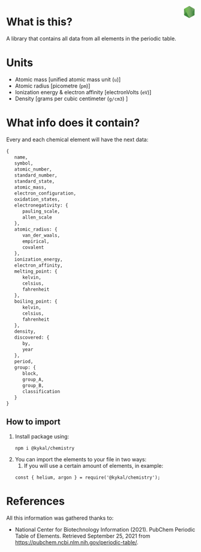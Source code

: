 [<img align="right" alt="Node.JS" width="32px" src="https://raw.githubusercontent.com/github/explore/main/topics/nodejs/nodejs.png" />][NodeJS_Site]

[NodeJS_Site]: https://nodejs.org/en/about/

# What is this?
A library that contains all data from all elements in the periodic table.

# Units
- Atomic mass [unified atomic mass unit (`u`)]
- Atomic radius [picometre (`pm`)]
- Ionization energy & electron affinity [electronVolts (`eV`)]
- Density [grams per cubic centimeter (`g/cm3`) ]

# What info does it contain?
Every and each chemical element will have the next data:
```SSH
{
   name,
   symbol,
   atomic_number,
   standard_number,
   standard_state,
   atomic_mass,
   electron_configuration,
   oxidation_states,
   electronegativity: {
      pauling_scale,
      allen_scale
   },
   atomic_radius: {
      van_der_waals,
      empirical,
      covalent
   },
   ionization_energy,
   electron_affinity,
   melting_point: {
      kelvin,
      celsius,
      fahrenheit
   },
   boiling_point: {
      kelvin,
      celsius,
      fahrenheit
   },
   density,
   discovered: {
      by,
      year
   },
   period,
   group: {
      block,
      group_A,
      group_B,
      classification
   }
}
```

## How to import
1. Install package using:
   ```SSH
   npm i @kykal/chemistry
   ```
2. You can import the elements to your file in two ways:
   1. If you will use a certain amount of elements, in example:
   ```JS
   const { helium, argon } = require('@kykal/chemistry');
   ```

# References
All this information was gathered thanks to:
- National Center for Biotechnology Information (2021). PubChem Periodic Table of Elements. Retrieved September 25, 2021 from https://pubchem.ncbi.nlm.nih.gov/periodic-table/.